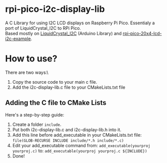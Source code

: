 # rpi-pico-i2c-display-lib
A C Library for using I2C LCD displays on Raspberry Pi Pico. Essentialy a port of LiquidCrystal_I2C to RPi Pico.\
Based mostly on [LiquidCrystal_I2C](https://github.com/johnrickman/LiquidCrystal_I2C) (Arduino Library) and [rpi-pico-20x4-lcd-i2c-example](https://github.com/ParicBat/rpi-pico-20x4-lcd-i2c-example).

# How to use?
There are two ways:\
1. Copy the source code to your main c file.
1. Add the i2c-display-lib.c file to your CMakeLists.txt file

## Adding the C file to CMake Lists
Here's a step-by-step guide:
1. Create a folder `include`.
1. Put both i2c-display-lib.c and i2c-display-lib.h into it.
1. Add this line before add_executable in your CMakeLists.txt file: `file(GLOB-RECURSE INCLUDE include/*.h include/*.c)`
1. Edit your add_executable command from: `add_executable(yourproj yourproj.c)` to: `add_executable(yourproj yourproj.c ${INCLUDE})`
1. Done!
